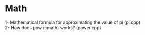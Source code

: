 # Math 
1- Mathematical formula for approximating the value of pi  (pi.cpp)                        
2- How does pow (cmath) works?  (power.cpp)
